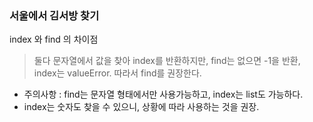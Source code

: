 ### 서울에서 김서방 찾기

index 와 find 의 차이점

> 둘다 문자열에서 값을 찾아 index를 반환하지만, find는 없으면 -1을 반환, index는 valueError. 따라서 find를 권장한다.

* 주의사항 : find는 문자열 형태에서만 사용가능하고, index는 list도 가능하다.
* index는 숫자도 찾을 수 있으니, 상황에 따라 사용하는 것을 권장.